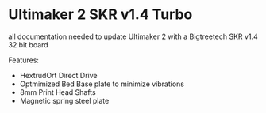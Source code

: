# Ultimaker 2 SKR v1.4 Turbo
all documentation needed to update Ultimaker 2 with a Bigtreetech SKR v1.4 32 bit board 

Features:

- HextrudOrt Direct Drive
- Optmimized Bed Base plate to minimize vibrations
- 8mm Print Head Shafts
- Magnetic spring steel plate
